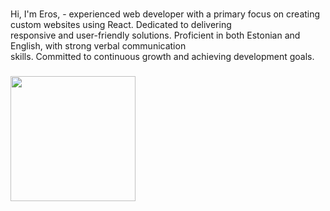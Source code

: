 <br clear="both">

<p align="left">Hi, I'm Eros, - experienced web developer with a primary focus on creating custom websites using React. Dedicated to delivering<br>responsive and user-friendly solutions. Proficient in both Estonian and English, with strong verbal communication<br>skills. Committed to continuous growth and achieving development goals.</p>

###

<img align="left" height="200" src="https://i.postimg.cc/TwtdPT4Q/linkedinbanner.jpg"  />

###
